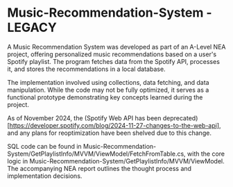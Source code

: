 # Music-Recommendation-System - LEGACY
A Music Recommendation System was developed as part of an A-Level NEA project, offering personalized music recommendations based on a user's Spotify playlist. The program fetches data from the Spotify API, processes it, and stores the recommendations in a local database.

The implementation involved using collections, data fetching, and data manipulation. While the code may not be fully optimized, it serves as a functional prototype demonstrating key concepts learned during the project.

As of November 2024, the (Spotify Web API has been deprecated)[https://developer.spotify.com/blog/2024-11-27-changes-to-the-web-api], and any plans for reoptimization have been shelved due to this change.

SQL code can be found in Music-Recommendation-System/GetPlaylistInfo/MVVM/ViewModel/FetchFromTable.cs, with the core logic in Music-Recommendation-System/GetPlaylistInfo/MVVM/ViewModel. The accompanying NEA report outlines the thought process and implementation decisions.



